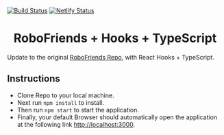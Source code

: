 [![Build Status](https://travis-ci.org/gelstudios/gitfiti.svg?branch=master)](https://travis-ci.org/gelstudios/gitfiti) [![Netlify Status](https://api.netlify.com/api/v1/badges/fd0488e1-a9bd-4a33-8aee-d3b31954f1a9/deploy-status)](https://app.netlify.com/sites/rbhachu-robofriends/deploys)

<h1 align="center">RoboFriends + Hooks + TypeScript</h1>

Update to the original [RoboFriends Repo](https://github.com/rbhachu/robofriends), with React Hooks + TypeScript.

## Instructions
  - Clone Repo to your local machine.<br>
  - Next run `npm install` to install.<br>
  - Then run `npm start` to start the application.<br>
  - Finally, your default Browser should automatically open the application at the following link [http://localhost:3000](http://localhost:3000).